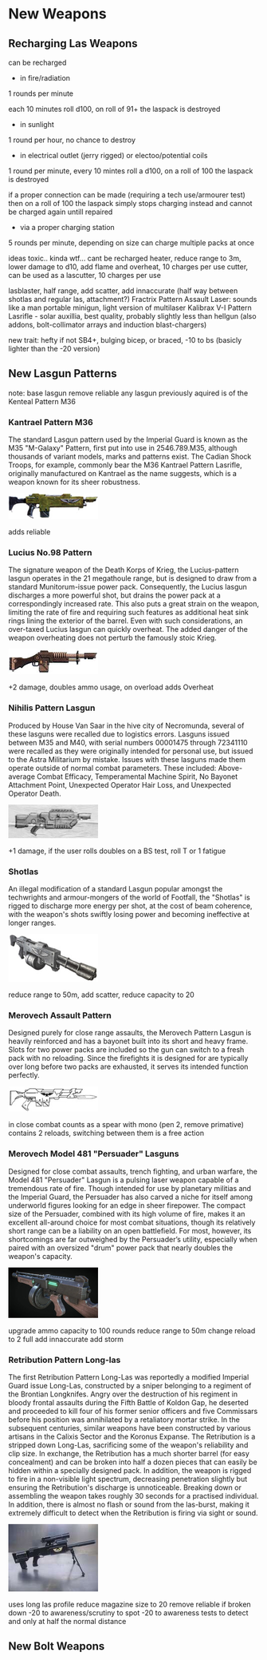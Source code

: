 # New Weapons

## Recharging Las Weapons

can be recharged

- in fire/radiation

1 rounds per minute

each 10 minutes roll d100, on roll of 91+ the laspack is destroyed

- in sunlight

1 round per hour, no chance to destroy

- in electrical outlet (jerry rigged) or electoo/potential coils

1 round per minute, every 10 mintes roll a d100, on a roll of 100 the laspack is destroyed

if a proper connection can be made (requiring a tech use/armourer test) then on a roll of 100 the laspack simply stops charging instead and cannot be charged again untill repaired

- via a proper charging station

5 rounds per minute, depending on size can charge multiple packs at once




ideas
toxic.. kinda wtf... cant be recharged
heater, reduce range to 3m, lower damage to d10, add flame and overheat, 10 charges per use
cutter, can be used as a lascutter, 10 charges per use

lasblaster, half range, add scatter, add innaccurate (half way between shotlas and regular las, attachment?)
Fractrix Pattern Assault Laser: sounds like a man portable minigun, light version of multilaser
Kalibrax V-I Pattern Lasrifle - solar auxillia, best quality, probably slightly less than hellgun (also addons, bolt-collimator arrays and induction blast-chargers)

new trait: hefty
if not SB4+, bulging bicep, or braced, -10 to bs (basicly lighter than the -20 version)

## New Lasgun Patterns 

note: base lasgun remove reliable
any lasgun previously aquired is of the Kenteal Pattern M36

### Kantrael Pattern M36

The standard Lasgun pattern used by the Imperial Guard is known as the M35 "M-Galaxy" Pattern, first put into use in 2546.789.M35, although thousands of variant models, marks and patterns exist. The Cadian Shock Troops, for example, commonly bear the M36 Kantrael Pattern Lasrifle, originally manufactured on Kantrael as the name suggests, which is a weapon known for its sheer robustness.

![Kenteal image](kantrael.jpg)

adds reliable


### Lucius No.98 Pattern

The signature weapon of the Death Korps of Krieg, the Lucius-pattern lasgun operates in the 21 megathoule range, but is designed to draw from a standard Munitorum-issue power pack. Consequently, the Lucius lasgun discharges a more powerful shot, but drains the power pack at a correspondingly increased rate. This also puts a great strain on the weapon, limiting the rate of fire and requiring such features as additional heat sink rings lining the exterior of the barrel. Even with such considerations, an over-taxed Lucius lasgun can quickly overheat. The added danger of the weapon overheating does not perturb the famously stoic Krieg.

![Lucius image](lucius.jpg)

+2 damage, doubles ammo usage, on overload adds Overheat

### Nihilis Pattern Lasgun

Produced by House Van Saar in the hive city of Necromunda, several of these lasguns were recalled due to logistics errors. Lasguns issued between M35 and M40, with serial numbers 00001475 through 72341110 were recalled as they were originally intended for personal use, but issued to the Astra Militarium by mistake. Issues with these lasguns made them operate outside of normal combat parameters. These included: Above-average Combat Efficacy, Temperamental Machine Spirit, No Bayonet Attachment Point, Unexpected Operator Hair Loss, and Unexpected Operator Death.

![Nihilis image](nihilis.jpg)

+1 damage, if the user rolls doubles on a BS test, roll T or 1 fatigue
### Shotlas

An illegal modification of a standard Lasgun popular amongst the techwrights and armour-mongers of the world of Footfall, the "Shotlas" is rigged to discharge more energy per shot, at the cost of beam coherence, with the weapon's shots swiftly losing power and becoming ineffective at longer ranges.

![Shotlas image](shotlas.jpg)

reduce range to 50m, add scatter, reduce capacity to 20

### Merovech Assault Pattern

Designed purely for close range assaults, the Merovech Pattern Lasgun is heavily reinforced and has a bayonet built into its short and heavy frame. Slots for two power packs are included so the gun can switch to a fresh pack with no reloading. Since the firefights it is designed for are typically over long before two packs are exhausted, it serves its intended function perfectly.

![Merovech image](merovech.jpg)

in close combat counts as a spear with mono (pen 2, remove primative)
contains 2 reloads, switching between them is a free action

### Merovech Model 481 "Persuader" Lasguns

Designed for close combat assaults, trench fighting, and urban warfare, the Model 481 "Persuader" Lasgun is a pulsing laser weapon capable of a tremendous rate of fire. Though intended for use by planetary militias and the Imperial Guard, the Persuader has also carved a niche for itself among underworld figures looking for an edge in sheer firepower. The compact size of the Persuader, combined with its high volume of fire, makes it an excellent all-around choice for most combat situations, though its relatively short range can be a liability on an open battlefield. For most, however, its shortcomings are far outweighed by the Persuader’s utility, especially when paired with an oversized "drum" power pack that nearly doubles the weapon's capacity.

![Perusader image](persuader.jpg)

upgrade ammo capacity to 100 rounds
reduce range to 50m 
change reload to 2 full
add innaccurate
add storm

### Retribution Pattern Long-las
The first Retribution Pattern Long-Las was reportedly a modified Imperial Guard issue Long-Las, constructed by a sniper belonging to a regiment of the Brontian Longknifes. Angry over the destruction of his regiment in bloody frontal assaults during the Fifth Battle of Koldon Gap, he deserted and proceeded to kill four of his former senior officers and five Commissars before his position was annihilated by a retaliatory mortar strike. In the subsequent centuries, similar weapons have been constructed by various artisans in the Calixis Sector and the Koronus Expanse. The Retribution is a stripped down Long-Las, sacrificing some of the weapon's reliability and clip size. In exchange, the Retribution has a much shorter barrel (for easy concealment) and can be broken into half a dozen pieces that can easily be hidden within a specially designed pack. In addition, the weapon is rigged to fire in a non-visible light spectrum, decreasing penetration slightly but ensuring the Retribution's discharge is unnoticeable. Breaking down or assembling the weapon takes roughly 30 seconds for a practised individual. In addition, there is almost no flash or sound from the las-burst, making it extremely difficult to detect when the Retribution is firing via sight or sound.

![Retribution image](retribution.jpg)

uses long las profile
reduce magazine size to 20
remove reliable
if broken down -20 to awareness/scrutiny to spot
-20 to awareness tests to detect and only at half the normal distance

## New Bolt Weapons


